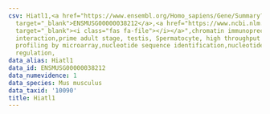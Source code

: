 ```yaml
---
csv: Hiatl1,<a href="https://www.ensembl.org/Homo_sapiens/Gene/Summary?db=core;g=ENSMUSG00000038212"
  target="_blank">ENSMUSG00000038212</a>,<a href="https://www.ncbi.nlm.nih.gov/pubmed/23834426"
  target="_blank"><i class="fas fa-file"></i></a>",chromatin immunoprecipitation assay,direct
  interaction,prime adult stage, testis, Spermatocyte, high throughput transcription
  profiling by microarray,nucleotide sequence identification,nucleotide sequence identification,transcriptional
  regulation,
data_alias: Hiatl1
data_id: ENSMUSG00000038212
data_numevidence: 1
data_species: Mus musculus
data_taxid: '10090'
title: Hiatl1
---
```

